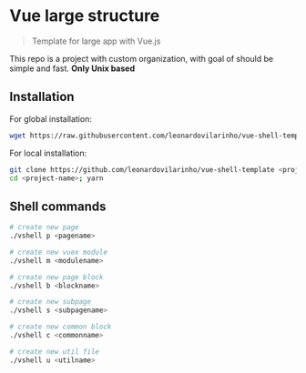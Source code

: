# Vue large structure

> Template for large app with Vue.js

This repo is a project with custom organization, with goal of should be simple and fast.
**Only Unix based**

## Installation

For global installation:
```bash
wget https://raw.githubusercontent.com/leonardovilarinho/vue-shell-template/master/vshell; chmod +x vshell; sudo mv vshell /usr/local/bin/vshell
```

For local installation:
```bash
git clone https://github.com/leonardovilarinho/vue-shell-template <project-name>
cd <project-name>; yarn
```

## Shell commands
```bash
# create new page
./vshell p <pagename>

# create new vuex module
./vshell m <modulename>

# create new page block
./vshell b <blockname>

# create new subpage
./vshell s <subpagename>

# create new common block
./vshell c <commonname>

# create new util file
./vshell u <utilname>
```